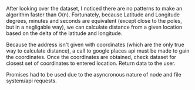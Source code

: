 After looking over the dataset, I noticed there are no patterns to make an algorithm faster than O(n). Fortunately, because Latitude and Longitude degrees, minutes and seconds are equivalent (except close to the poles, but in a negligable way), we can calculate distance from a given location based on the delta of the latitude and longitude.

Because the address isn't given with coordinates (which are the only true way to calculate distance), a call to google places api must be made to gain the coordinates. Once the coordinates are obtained, check dataset for closest set of coordinates to entered location. Return data to the user.

Promises had to be used due to the asyncronous nature of node and file system/api requests.